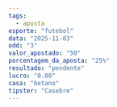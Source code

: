 ```yaml
---
tags:
  - aposta
esporte: "futebol"
data: "2025-11-03"
odd: "3"
valor_apostado: "50"
porcentagem_da_aposta: "25%"
resultado: "pendente"
lucro: "0.00"
casa: "betano"
tipster: "Casebre"
---
```

